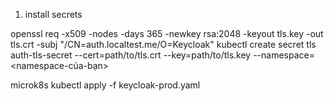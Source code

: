 1. install secrets

openssl req -x509 -nodes -days 365 -newkey rsa:2048 -keyout tls.key -out tls.crt -subj "/CN=auth.localtest.me/O=Keycloak"
kubectl create secret tls auth-tls-secret --cert=path/to/tls.crt --key=path/to/tls.key --namespace=<namespace-của-bạn>

microk8s kubectl apply -f keycloak-prod.yaml